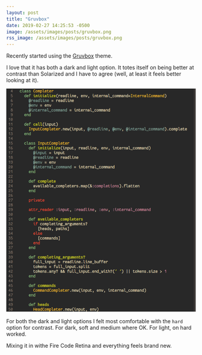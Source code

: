 ```yaml
---
layout: post
title: "Gruvbox"
date: 2019-02-27 14:25:53 -0500
image: /assets/images/posts/gruvbox.png
rss_image: /assets/images/posts/gruvbox.png
---
```


Recently started using the [Gruvbox](https://github.com/morhetz/gruvbox) theme.

I love that it has both a dark and light option. It totes itself on being better at contrast than Solarized and I have to agree (well, at least it feels better looking at it). 

<!--more-->

![Gruvbox](/assets/images/posts/gruvbox.png)

For both the dark and light options I felt most comfortable with the `hard` option for contrast. For dark, soft and medium where OK. For light, on hard worked. 

Mixing it in withe Fire Code Retina and everything feels brand new.

